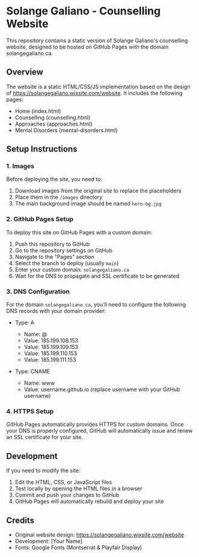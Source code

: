 # Solange Galiano - Counselling Website

This repository contains a static version of Solange Galiano's counselling website, designed to be hosted on GitHub Pages with the domain solangegaliano.ca.

## Overview

The website is a static HTML/CSS/JS implementation based on the design of https://solangegaliano.wixsite.com/website. It includes the following pages:

- Home (index.html)
- Counselling (counselling.html)
- Approaches (approaches.html)
- Mental Disorders (mental-disorders.html)

## Setup Instructions

### 1. Images

Before deploying the site, you need to:

1. Download images from the original site to replace the placeholders
2. Place them in the `/images` directory
3. The main background image should be named `hero-bg.jpg`

### 2. GitHub Pages Setup

To deploy this site on GitHub Pages with a custom domain:

1. Push this repository to GitHub
2. Go to the repository settings on GitHub
3. Navigate to the "Pages" section
4. Select the branch to deploy (usually `main`)
5. Enter your custom domain: `solangegaliano.ca`
6. Wait for the DNS to propagate and SSL certificate to be generated

### 3. DNS Configuration

For the domain `solangegaliano.ca`, you'll need to configure the following DNS records with your domain provider:

- Type: A
  - Name: @
  - Value: 185.199.108.153
  - Value: 185.199.109.153
  - Value: 185.199.110.153
  - Value: 185.199.111.153
  
- Type: CNAME
  - Name: www
  - Value: username.github.io (replace username with your GitHub username)

### 4. HTTPS Setup

GitHub Pages automatically provides HTTPS for custom domains. Once your DNS is properly configured, GitHub will automatically issue and renew an SSL certificate for your site.

## Development

If you need to modify the site:

1. Edit the HTML, CSS, or JavaScript files
2. Test locally by opening the HTML files in a browser
3. Commit and push your changes to GitHub
4. GitHub Pages will automatically rebuild and deploy your site

## Credits

- Original website design: https://solangegaliano.wixsite.com/website
- Development: [Your Name]
- Fonts: Google Fonts (Montserrat & Playfair Display)
